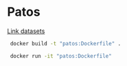 # Patos

[Link datasets](https://www.kaggle.com/datasets/gauthamp10/google-playstore-apps)

```bash
 docker build -t "patos:Dockerfile" .
```

```bash
 docker run -it "patos:Dockerfile"
```
